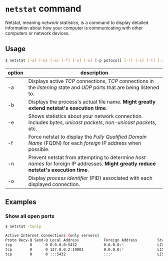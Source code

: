 # `netstat` command

Netstat, meaning _network statistics_, is a command to display detailed information about how your computer is communicating with other computers or network devices.

## Usage
```bash
$ netstat [-a] [-b] [-e] [-f] [-n] [-o] [-p potocol] [-r] [-s] [-t] [-x] [-y] [time_interval] [/?]
```
| option | description                                                                                                                            |
| ------ | -------------------------------------------------------------------------------------------------------------------------------------- |
| -a     | Displays active _TCP_ connections, _TCP_ connections in the _listening_ state and _UDP_ ports that are being listened to.              |
| -b     | Displays the process's actual file name. **Might greatly extend netstat's execution time**.                                            |
| -e     | Shows statistics about your network connection. Includes _bytes_, _unicast packets_, _non-unicast packets_, etc.                       |
| -f     | Force netstat to display the _Fully Qualified Domain Name_ (FQDN) for each _foreign_ IP address when possible.                         |
| -n     | Prevent netstat from attempting to determine _host names_ for foreign IP addresses. **Might greatly reduce netstat's execution time**. |
| -o     | Display _process identifier_ (PID) associated with each displayed connection.                                                          | 

## Examples
### Show all open ports
```bash
$ netstat -tunlp
```
```bash
Active Internet connections (only servers)
Proto Recv-Q Send-Q Local Address           Foreign Address         State       PID/Program name
tcp        0      0 0.0.0.0:5432            0.0.0.0:*               LISTEN      -
tcp        0      0 127.0.0.2:19001         0.0.0.0:*               LISTEN      -
tcp        0      0 :::5432                 :::*                    LISTEN      -
```

